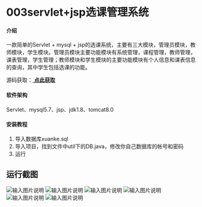 # 003servlet+jsp选课管理系统

#### 介绍
一款简单的Servlet + mysql + jsp的选课系统，主要有三大模块，管理员模块，教师模块，学生模块。管理员模块主要功能模块有系统管理，课程管理，教师管理，课表管理，学生管理；教师模块和学生模块的主要功能模块有个人信息和课表信息的查询，其中学生包括选课的功能。

源码获取：[ **点此获取** ](http://www.shuyue.fun/?type=productinfo&id=149)

#### 软件架构
Servlet、mysql5.7、jsp、jdk1.8、tomcat8.0

#### 安装教程
1.  导入数据库xuanke.sql
2.  导入项目，找到文件中util下的DB.java，修改你自己数据库的帐号和密码
3.  运行

## 运行截图
![输入图片说明](https://images.gitee.com/uploads/images/2021/0319/173803_6b835458_863230.png "屏幕截图.png")
![输入图片说明](https://images.gitee.com/uploads/images/2021/0319/173809_0849a710_863230.png "屏幕截图.png")
![输入图片说明](https://images.gitee.com/uploads/images/2021/0319/173817_84f28050_863230.png "屏幕截图.png")
![输入图片说明](https://images.gitee.com/uploads/images/2021/0319/173827_c5fa0eee_863230.png "屏幕截图.png")
![输入图片说明](https://images.gitee.com/uploads/images/2021/0319/173839_c399b8e7_863230.png "屏幕截图.png")
![输入图片说明](https://images.gitee.com/uploads/images/2021/0319/173849_4b90e2d2_863230.png "屏幕截图.png")
